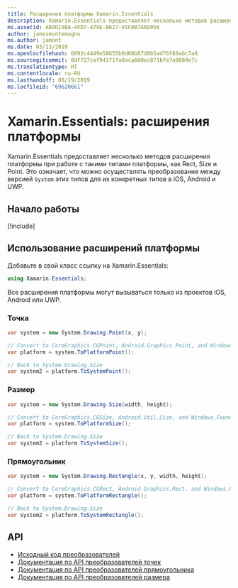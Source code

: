 ```yaml
---
title: Расширения платформы Xamarin.Essentials
description: Xamarin.Essentials предоставляет несколько методов расширения платформы при работе с такими типами платформы, как Rect, Size и Point.
ms.assetid: AB4D198A-4FD7-479E-8627-01F887A6D056
author: jamesmontemagno
ms.author: jamont
ms.date: 03/13/2019
ms.openlocfilehash: 6092c4449e58655b0d08b87d0b5ad76f89abc7a8
ms.sourcegitcommit: 0df727caf941f1fa0aca680ec871bfe7a9089e7c
ms.translationtype: HT
ms.contentlocale: ru-RU
ms.lasthandoff: 08/19/2019
ms.locfileid: "69620661"
---
```

# <a name="xamarinessentials-platform-extensions"></a>Xamarin.Essentials: расширения платформы

Xamarin.Essentials предоставляет несколько методов расширения платформы при работе с такими типами платформы, как Rect, Size и Point. Это означает, что можно осуществлять преобразование между версией `System` этих типов для их конкретных типов в iOS, Android и UWP. 

## <a name="get-started"></a>Начало работы

[!include[](~/essentials/includes/get-started.md)]

## <a name="using-platform-extensions"></a>Использование расширений платформы

Добавьте в свой класс ссылку на Xamarin.Essentials:

```csharp
using Xamarin.Essentials;
```

Все расширения платформы могут вызываться только из проектов iOS, Android или UWP.

### <a name="point"></a>Точка

```csharp
var system = new System.Drawing.Point(x, y);

// Convert to CoreGraphics.CGPoint, Android.Graphics.Point, and Windows.Foundation.Point
var platform = system.ToPlatformPoint();

// Back to System.Drawing.Size
var system2 = platform.ToSystemPoint();
```

### <a name="size"></a>Размер

```csharp
var system = new System.Drawing.Size(width, height);

// Convert to CoreGraphics.CGSize, Android.Util.Size, and Windows.Foundation.Size
var platform = system.ToPlatformSize();

// Back to System.Drawing.Size
var system2 = platform.ToSystemSize();
```

### <a name="rectangle"></a>Прямоугольник

```csharp
var system = new System.Drawing.Rectangle(x, y, width, height);

// Convert to CoreGraphics.CGRect, Android.Graphics.Rect, and Windows.Foundation.Rect
var platform = system.ToPlatformRectangle();

// Back to System.Drawing.Size
var system2 = platform.ToSystemRectangle();
```

## <a name="api"></a>API

- [Исходный код преобразователей](https://github.com/xamarin/Essentials/tree/master/Xamarin.Essentials/Types/PlatformExtensions)
- [Документация по API преобразователей точек](xref:Xamarin.Essentials.PointExtensions)
- [Документация по API преобразователей прямоугольника](xref:Xamarin.Essentials.RectangleExtensions)
- [Документация по API преобразователей размера](xref:Xamarin.Essentials.SizeExtensions)
